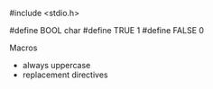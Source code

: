 #include <stdio.h>

#define BOOL char
#define TRUE 1
#define FALSE 0

Macros
- always uppercase
- replacement directives

